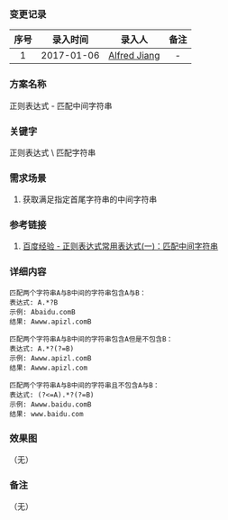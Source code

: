 ### 变更记录

| 序号 | 录入时间 | 录入人 | 备注 |
|:--------:|:--------:|:--------:|:--------:|
| 1 | 2017-01-06 | [Alfred Jiang](https://github.com/viktyz) | - |

### 方案名称

正则表达式 - 匹配中间字符串

### 关键字

正则表达式 \ 匹配字符串

### 需求场景

1. 获取满足指定首尾字符串的中间字符串

### 参考链接

1. [百度经验 - 正则表达式常用表达式(一)：匹配中间字符串](http://jingyan.baidu.com/article/e73e26c0b9166524adb6a727.html)

### 详细内容

```
匹配两个字符串A与B中间的字符串包含A与B：
表达式: A.*?B
示例: Abaidu.comB
结果: Awww.apizl.comB

匹配两个字符串A与B中间的字符串包含A但是不包含B：
表达式: A.*?(?=B)
示例: Awww.apizl.comB
结果: Awww.apizl.com

匹配两个字符串A与B中间的字符串且不包含A与B：
表达式: (?<=A).*?(?=B)
示例: Awww.baidu.comB
结果: www.baidu.com
```

### 效果图
（无）

### 备注
（无）